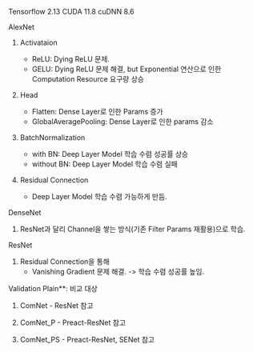 Tensorflow 2.13
CUDA 11.8
cuDNN 8.6

AlexNet
1. Activataion
    - ReLU: Dying ReLU 문제.
    - GELU: Dying ReLU 문제 해결, but Exponential 연산으로 인한 Computation Resource 요구량 상승

2. Head
    - Flatten: Dense Layer로 인한 Params 증가
    - GlobalAveragePooling: Dense Layer로 인한 params 감소

3. BatchNormalization
    - with BN: Deep Layer Model 학습 수렴 성공률 상승
    - without BN: Deep Layer Model 학습 수렴 실패

4. Residual Connection
    - Deep Layer Model 학습 수렴 가능하게 만듬.

DenseNet
1. ResNet과 달리 Channel을 쌓는 방식(기존 Filter Params 재활용)으로 학습.

ResNet
1. Residual Connection을 통해 
    - Vanishing Gradient 문제 해결. -> 학습 수렴 성공률 높임.

Validation
Plain**: 비교 대상

1. ComNet - ResNet 참고

2. ComNet_P - Preact-ResNet 참고

3. ComNet_PS - Preact-ResNet, SENet 참고